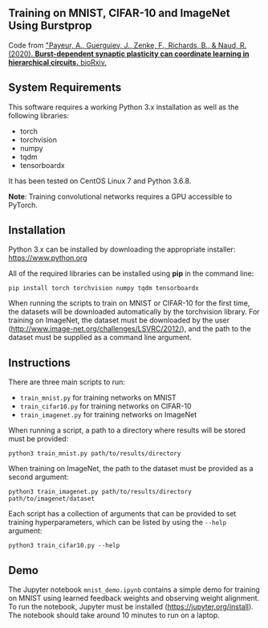 ## Training on MNIST, CIFAR-10 and ImageNet Using Burstprop

Code from ["Payeur, A., Guerguiev, J., Zenke, F., Richards, B., & Naud, R. (2020). **Burst-dependent synaptic plasticity can coordinate learning in hierarchical circuits.** bioRxiv.](https://www.biorxiv.org/content/10.1101/2020.03.30.015511v1)

## System Requirements
This software requires a working Python 3.x installation as well as the following libraries:
- torch
- torchvision
- numpy
- tqdm
- tensorboardx

It has been tested on CentOS Linux 7 and Python 3.6.8.

**Note**: Training convolutional networks requires a GPU accessible to PyTorch.

## Installation
Python 3.x can be installed by downloading the appropriate installer: https://www.python.org

All of the required libraries can be installed using **pip** in the command line:

```
pip install torch torchvision numpy tqdm tensorboardx
```

When running the scripts to train on MNIST or CIFAR-10 for the first time, the datasets will be downloaded automatically by the torchvision library. For training on ImageNet, the dataset must be downloaded by the user (http://www.image-net.org/challenges/LSVRC/2012/), and the path to the dataset must be supplied as a command line argument.

## Instructions
There are three main scripts to run:
- `train_mnist.py` for training networks on MNIST
- `train_cifar10.py` for training networks on CIFAR-10
- `train_imagenet.py` for training networks on ImageNet

When running a script, a path to a directory where results will be stored must be provided:
```
python3 train_mnist.py path/to/results/directory
```

When training on ImageNet, the path to the dataset must be provided as a second argument:
```
python3 train_imagenet.py path/to/results/directory path/to/imagenet/dataset
```

Each script has a collection of arguments that can be provided to set training hyperparameters, which can be listed by using the `--help` argument:

```
python3 train_cifar10.py --help
```

## Demo
The Jupyter notebook `mnist_demo.ipynb` contains a simple demo for training on MNIST using learned feedback weights and observing weight alignment. To run the notebook, Jupyter must be installed (https://jupyter.org/install). The notebook should take around 10 minutes to run on a laptop.
